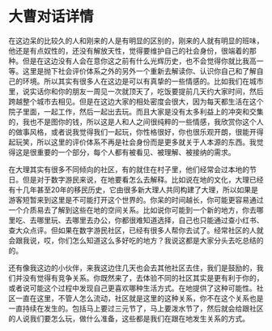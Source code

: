 # 大曹对话详情

在这边呆的比较久的人和刚来的人是有明显的区别的，刚来的人就有明显的班味，他还是有点奴性的，还没有解放天性，觉得要维护自己的社会身份，很端着的那种。但是在这边没有人会在意你这之前有什么光辉历史，也不会觉得你就比我高一等。这里是抛下社会评价体系之外的另外一个重新去解读你、认识你自己和了解自己的环境。所以其实有很多人在这边是可以有真挚的一些情感的。比如我们在城市里，说实话你和你的朋友一周见一次就顶天了，吃饭要提前几天约大家时间，然后跨越整个城市去相见。但是在这边大家的相处密度会很大，因为每天都生活在这个院子里面，一起工作，然后一起出去玩。而且大家是没有太多利益上的冲突和交集的，我也不是图你的钱，所以这是人和人之间很纯粹的一些情感，我欣赏你这个人的做事风格，或者说我觉得我们一起玩，你性格很好，你也很乐观开朗，很能开得起玩笑，所以这里的评价体系不再是社会身份而是更多就关于人本源的东西。我觉得这是很重要的一个部分，每个人都有被看见、被理解、被接纳的需求。

在大理其实有很多不同倾向的社区，有的就住在村子里，他们经常会过本地的节日。但是对于数字游民来说，在地要看怎么去解释。比如说在地的文化，大理已经有十几年甚至20年的移民历史，它由很多新大理人共同构建了大理，所以如果是游客短暂来到这里是不可能打开这个世界的。你呆的时间越长，你可能更容易通过一个介质易去了解到这些在地的空间关系。比如说你可能到一个新的地方，你去哪里吃、去哪里玩、去哪里去办公，你都很难知道选择，自己也只能通过查小红书、查大众点评。但如果在数字游民社区，已经有很多人帮你去试了。经常社区的人就会跟我说，哎，你们怎么知道这么多好吃的地方？我说这都是大家分头去吃总结的的。

还有像我这边的小伙伴，来我这边住几天也会去其他社区去住，我们是鼓励的，我们并没有觉得有竞争关系。你既然来了，去体验不同的社区其实是更有利于你的，或者说可能这个过程中发现自己更喜欢哪种生活方式。在地提供了这种可能性。社区一直在这里，不管人怎么流动，社区就是这里的这种关系，你不在这个关系也是一直持续在发生的。包括马上要过三元节了，马上要泼水节了，然后就会给跟社区的人说我们要怎么玩，做什么准备，这些都是我们在跟在地发生关系的方式。
